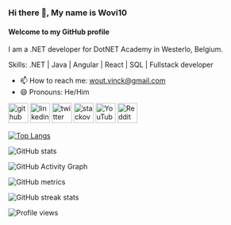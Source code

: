 ### Hi there 👋, My name is Wovi10
#### Welcome to my GitHub profile
I am a .NET developer for DotNET Academy in Westerlo, Belgium.

Skills: .NET | Java | Angular | React | SQL | Fullstack developer

- 📫 How to reach me: wout.vinck@gmail.com 
- 😄 Pronouns: He/Him 


[<img src='https://cdn.jsdelivr.net/npm/simple-icons@3.0.1/icons/github.svg' alt='github' height='40'>](https://github.com/Wovi10)  [<img src='https://cdn.jsdelivr.net/npm/simple-icons@3.0.1/icons/linkedin.svg' alt='linkedin' height='40'>](https://www.linkedin.com/in/wout-vinckevleugel/)  [<img src='https://cdn.jsdelivr.net/npm/simple-icons@3.0.1/icons/twitter.svg' alt='twitter' height='40'>](https://twitter.com/woutvinck)  [<img src='https://cdn.jsdelivr.net/npm/simple-icons@3.0.1/icons/stackoverflow.svg' alt='stackoverflow' height='40'>](https://stackoverflow.com/users/10805935)  [<img src='https://cdn.jsdelivr.net/npm/simple-icons@3.0.1/icons/youtube.svg' alt='YouTube' height='40'>](https://www.youtube.com/channel/Wovi10)  [<img src='https://cdn.jsdelivr.net/npm/simple-icons@3.0.1/icons/reddit.svg' alt='Reddit' height='40'>](https://www.reddit.com/user/Wovi10)  

[![Top Langs](https://github-readme-stats.vercel.app/api/top-langs/?username=Wovi10)](https://github.com/anuraghazra/github-readme-stats)

![GitHub stats](https://github-readme-stats.vercel.app/api?username=Wovi10&show_icons=true&count_private=true)  

![GitHub Activity Graph](https://activity-graph.herokuapp.com/graph?username=Wovi10)  

![GitHub metrics](https://metrics.lecoq.io/Wovi10)  

![GitHub streak stats](https://streak-stats.demolab.com/?user=Wovi10)  

![Profile views](https://gpvc.arturio.dev/Wovi10)  
